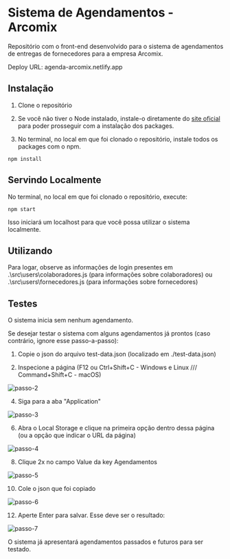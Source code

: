 
# Sistema de Agendamentos - Arcomix

Repositório com o front-end desenvolvido para o sistema de agendamentos de entregas de fornecedores para a empresa Arcomix.

Deploy URL: agenda-arcomix.netlify.app

## Instalação

1. Clone o repositório

2. Se você não tiver o Node instalado, instale-o diretamente do [site oficial](https://nodejs.org/en/) para poder prosseguir com a instalação dos packages.

3. No terminal, no local em que foi clonado o repositório, instale todos os packages com o npm.
```node
npm install
```

## Servindo Localmente
No terminal, no local em que foi clonado o repositório, execute:
```node
npm start
```
Isso iniciará um localhost para que você possa utilizar o sistema localmente.

## Utilizando
Para logar, observe as informações de login presentes em .\src\users\colaboradores.js (para informações sobre colaboradores) ou .\src\users\fornecedores.js (para informações sobre fornecedores)


## Testes
O sistema inicia sem nenhum agendamento.

Se desejar testar o sistema com alguns agendamentos já prontos (caso contrário, ignore esse passo-a-passo):

1. Copie o json do arquivo test-data.json (localizado em ./test-data.json)

2. Inspecione a página (F12 ou Ctrl+Shift+C - Windows e Linux /// Command+Shift+C - macOS)

![passo-2](https://github.com/mclaramarinho/arcomix-agendamentos/assets/119897667/37a25bdf-6e63-48c5-afcc-d7dc1f3fdadb)

4. Siga para a aba "Application"

![passo-3](https://github.com/mclaramarinho/arcomix-agendamentos/assets/119897667/c5f46053-a7e4-4e06-a921-88f38cde93f6)

6. Abra o Local Storage e clique na primeira opção dentro dessa página (ou a opção que indicar o URL da página)

![passo-4](https://github.com/mclaramarinho/arcomix-agendamentos/assets/119897667/be61d14e-4614-42e3-a977-360f7aaafd14)

8. Clique 2x no campo Value da key Agendamentos

![passo-5](https://github.com/mclaramarinho/arcomix-agendamentos/assets/119897667/12447036-ab66-44de-a5bf-91b7c8a4dfd3)

10. Cole o json que foi copiado

![passo-6](https://github.com/mclaramarinho/arcomix-agendamentos/assets/119897667/ecf2aef4-fbb4-4559-ba73-e5c6c78d14af)

12. Aperte Enter para salvar. Esse deve ser o resultado:

![passo-7](https://github.com/mclaramarinho/arcomix-agendamentos/assets/119897667/e108e6b6-a7d3-4c28-a07a-eca9eea13ac5)


O sistema já apresentará agendamentos passados e futuros para ser testado.
